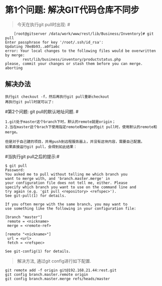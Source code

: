 # 第1个问题: 解决GIT代码仓库不同步



> 今天在执行git pull时出现: #

		[root@gitserver /data/work/www/rest/lib/Business/Inventory]# git pull  
	Enter passphrase for key '/root/.ssh/id_rsa':  
	Updating 70e8b93..a0f1a6c  
	error: Your local changes to the following files would be overwritten by merge:  
	        rest/lib/business/inventory/productstatus.php  
	please, commit your changes or stash them before you can merge.  
	aborting 

## 解决办法 ##
	执行git checkout -f，然后再执行git pull重新checkout
	再执行git pull时就可以了:

#第2个问题: git pull的默认地址问题. #
	
	1.git处于master这个branch下时，默认的remote就是origin；
	2.当在master这个brach下使用指定remote和merge的git pull时，使用默认的remote和merge。
	 
	但是对于自己建的项目，并用push到远程服务器上，并没有这块内容，需要自己配置。
	如果直接运行git pull，会得到如此结果：

#当执行git pull之后的提示:#

	$ git pull  
	Password:  
	You asked me to pull without telling me which branch you  
	want to merge with, and 'branch.master.merge' in 
	your configuration file does not tell me, either. Please  
	specify which branch you want to use on the command line and 
	try again (e.g. 'git pull <repository> <refspec>').  
	See git-pull(1) for details.  
	   
	If you often merge with the same branch, you may want to 
	use something like the following in your configuration file:  
	   
	[branch "master"]  
	 remote = <nickname>  
	 merge = <remote-ref>  
	   
	[remote "<nickname>"]  
	 url = <url>  
	 fetch = <refspec>  
	   
	See git-config(1) for details. 



> 解决方法, 通过git config进行如下配置.
	
	git remote add -f origin git@192.168.21.44:rest.git  
	git config branch.master.remote origin  
	git config branch.master.merge refs/heads/master 